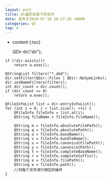 ```yaml
---
layout: post
title: Qt遍历目录下的文件
date: 发布于2019-07-10 10:27:28 +0800
categories: Qt
tag: 4
---
```


* content
{:toc}


    QDir dir("dir");

<!-- more -->
    if (!dir.exists())
    	return a.exec();
    
    QStringList filters("*.abd");
    dir.setFilter(QDir::Files | QDir::NoSymLinks);
    dir.setNameFilters(filters);
    int dir_count = dir.count();
    if (dir_count <= 0)
    	return a.exec();
    
    QFileInfoList list = dir.entryInfoList();
    for (int i = 0; i < list.size(); ++i) {
    	QFileInfo fileInfo = list.at(i);
    	QString fileName = fileInfo.fileName();
    
    	QString m = fileInfo.absoluteFilePath();
    	QString q = fileInfo.absolutePath();
    	QString o = fileInfo.baseName();
    	QString v = fileInfo.bundleName();
    	QString u = fileInfo.canonicalFilePath();
    	QString y = fileInfo.canonicalPath();
    	QString t = fileInfo.completeBaseName();
    	QString r = fileInfo.completeSuffix();
    	QString e = fileInfo.filePath();
    	QString w = fileInfo.path();
    	//对每个文件进行相应的操作
    }
    

